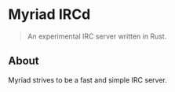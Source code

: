 # Myriad IRCd
> An experimental IRC server written in Rust.

## About

Myriad strives to be a fast and simple IRC server.